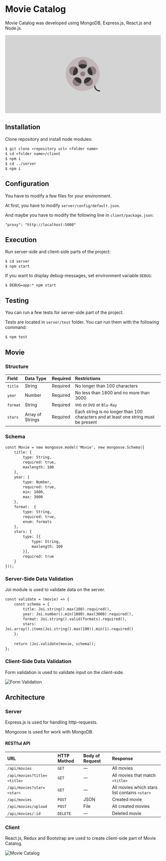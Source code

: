 # Movie Catalog

Movie Catalog was developed using MongoDB, Express.js, React.js and Node.js.

![Movie Catalog Header](images/movie-catalog-header.svg)

## Installation

Clone repository and install node modules:

```
$ git clone <repository url> <folder name>
$ cd <folder name>/client
$ npm i
$ cd ../server
$ npm i
```

## Configuration

You have to modify a few files for your environment.

At first, you have to modify `server/config/default.json`.

And maybe you have to modify the following line in `client/package.json`:

```
"proxy": "http://localhost:5000"
```

## Execution

Run server-side and client-side parts of the project:

```
$ cd server
$ npm start
```

If you want to display debug-messages, set environment variable `DEBUG`:

```
$ DEBUG=app:* npm start
```

## Testing

You can run a few tests for server-side part of the project.

Tests are located in `server/test` folder. You can run them with the following command:

```
$ npm test
```

## Movie

### Structure

Field|Data Type|Required|Restrictions
:-----|:-----|:-----|:-----
`title`|String|Required|No longer than 100 characters
`year`|Number|Required|No less than 1800 and no more than 3000
`format`|String|Required|`VHS` or `DVD` or `Blu-Ray`
`stars`|Array of Strings|Required|Each string is no longer than 100 characters and at least one string must be present

### Schema

```
const Movie = new mongoose.model('Movie', new mongoose.Schema({
    title: {
        type: String,
        required: true,
        maxlength: 100
    },
    year: {
        type: Number,
        required: true,
        min: 1800,
        max: 3000
    },
    format:  {
        type: String,
        required: true,
        enum: formats
    },
    stars: {
        type: [{
            type: String,
            maxlength: 100
        }],
        required: true
    }
}));
```

### Server-Side Data Validation

Joi module is used to validate data on the server.

```
const validate = (movie) => {
    const schema = {
        title: Joi.string().max(100).required(),
        year: Joi.number().min(1800).max(3000).required(),
        format: Joi.string().valid(formats).required(),
        stars: Joi.array().items(Joi.string().max(100)).min(1).required()
    };

    return (Joi.validate(movie, schema));
};
```

### Client-Side Data Validation

Form validation is used to validate input on the client-side.

![Form Validation](images/movie-catalog-form-validation.png)

## Architecture

### Server

Express.js is used for handling http-requests.

Mongoose is used for work with MongoDB.

#### RESTful API

URL|HTTP Method|Body of Request|Response
:-----|:-----|:-----|:-----
`/api/movies`|`GET`|—|All movies
`/api/movies?title=<title>`|`GET`|—|All movies that match `<title>`
`/api/movies?star=<star>`|`GET`|—|All movies which stars list contains `<star>`
`/api/movies`|`POST`|JSON|Created movie
`/api/movies/upload`|`POST`|File|All created movies
`/api/movies/:id`|`DELETE`|—|Deleted movie

### Client

React.js, Redux and Bootstrap are used to create client-side part of Movie Catalog.

![Movie Catalog](images/movie-catalog.png)
